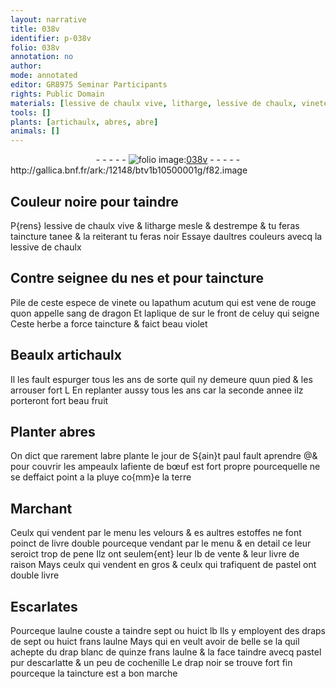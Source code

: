 ```yaml
---
layout: narrative
title: 038v
identifier: p-038v
folio: 038v
annotation: no
author:
mode: annotated
editor: GR8975 Seminar Participants
rights: Public Domain
materials: [lessive de chaulx vive, litharge, lessive de chaulx, vinete, lapathum acutum, sang de dragon, fiente de bœuf, pluye, terre, pastel, drap blanc, cochenille, drap noir, taincture]
tools: []
plants: [artichaulx, abres, abre]
animals: []
---
```


<div class="folio" align="center">- - - - - <a href="http://gallica.bnf.fr/ark:/12148/btv1b10500001g/f82.image" target="_blank"><img src="https://cu-mkp.github.io/2017-workshop-edition/assets/photo-icon.png" alt="folio image: " style="display:inline-block; margin-bottom:-3px;"/>038v</a> - - - - - </div> http://gallica.bnf.fr/ark:/12148/btv1b10500001g/f82.image   

## Couleur noire pour taindre

 
P{rens} <span class="m">lessive de chaulx vive</span> & <span class="m">litharge</span> mesle & destrempe & tu feras taincture tanee & la reiterant tu feras noir Essaye daultres couleurs avecq la <span class="m">lessive de chaulx</span>
    

## Contre seignee du <span class="bp">nes</span> et pour taincture

 
Pile de ceste espece de <span class="m">vinete</span> ou <span class="m">lapathum acutum</span> qui est vene de rouge quon appelle <span class="m">sang de dragon</span> Et laplique de sur le <span class="bp">front</span> de celuy qui seigne Ceste herbe a force taincture & faict beau violet
    

## Beaulx <span class="pa">artichaulx</span>

 
Il les fault espurger <span class="tmp">tous les ans</span> de sorte quil ny demeure quun pied & les arrouser fort L En replanter aussy <span class="tmp">tous les ans</span> car la <span class="tmp">seconde annee</span> ilz porteront fort beau fruit
    

## Planter <span class="pa">abres</span>

 
On dict que rarement l<span class="pa">abre</span> plante le <span class="tmp">jour de S{ain}t paul</span> fault aprendre @& pour couvrir les ampeaulx la<span class="m">fiente de bœuf</span> est fort propre pourcequelle ne se deffaict point a la <span class="m">pluye</span> co{mm}e la <span class="m">terre</span>
    

## Marchant

 
Ceulx qui vendent par le menu les velours & es aultres estoffes ne font poinct de livre double pourceque vendant par le menu & en detail ce leur seroict trop de pene Ilz ont seulem{ent} leur lb de vente & leur livre de raison Mays ceulx qui vendent en gros & ceulx qui trafiquent de <span class="m">pastel</span> ont double livre
    

## Escarlates

 
Pourceque l<span class="ms">aulne</span> couste a taindre sept ou huict lb Ils y employent des draps de sept ou huict frans l<span class="ms">aulne</span> Mays qui en veult avoir de belle se la quil achepte du <span class="m">drap blanc</span> de quinze frans l<span class="ms">aulne</span> & la face taindre avecq <span class="m">pastel</span> pur descarlatte & un peu de <span class="m">cochenille</span> Le  <span class="m">drap noir</span> se trouve fort fin pourceque la <span class="m">taincture</span> est  a bon marche
 